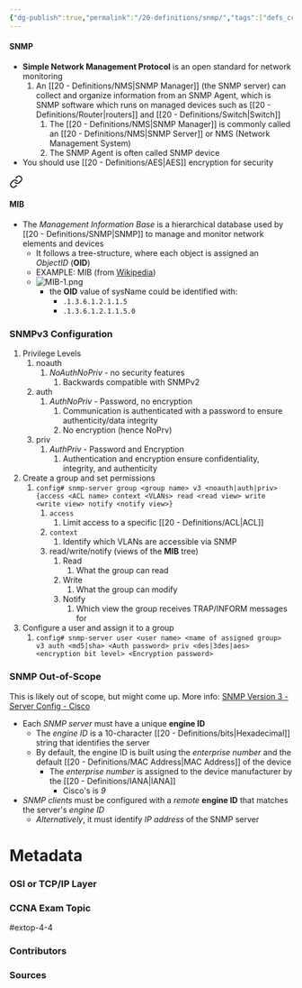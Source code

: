 ```yaml
---
{"dg-publish":true,"permalink":"/20-definitions/snmp/","tags":["defs_ccna"]}
---
```


#### SNMP
-  **Simple Network Management Protocol** is an open standard for network monitoring 
	1. An [[20 - Definitions/NMS\|SNMP Manager]] (the SNMP server) can collect and organize information from an SNMP Agent, which is SNMP software which runs on managed devices such as [[20 - Definitions/Router\|routers]] and [[20 - Definitions/Switch\|Switch]] 
		1. The [[20 - Definitions/NMS\|SNMP Manager]] is commonly called an [[20 - Definitions/NMS\|SNMP Server]] or NMS (Network Management System)
		2. The SNMP Agent is often called SNMP device
- You should use [[20 - Definitions/AES\|AES]] encryption for security

<div class="transclusion internal-embed is-loaded"><a class="markdown-embed-link" href="/20-definitions/mib/#mib" aria-label="Open link"><svg xmlns="http://www.w3.org/2000/svg" width="24" height="24" viewBox="0 0 24 24" fill="none" stroke="currentColor" stroke-width="2" stroke-linecap="round" stroke-linejoin="round" class="svg-icon lucide-link"><path d="M10 13a5 5 0 0 0 7.54.54l3-3a5 5 0 0 0-7.07-7.07l-1.72 1.71"></path><path d="M14 11a5 5 0 0 0-7.54-.54l-3 3a5 5 0 0 0 7.07 7.07l1.71-1.71"></path></svg></a><div class="markdown-embed">



#### MIB
- The *Management Information Base* is a hierarchical database used by [[20 - Definitions/SNMP\|SNMP]] to manage and monitor network elements and devices
	- It follows a tree-structure, where each object is assigned an *ObjectID* (**OID**)
	- EXAMPLE: MIB (from [Wikipedia](https://en.wikipedia.org/wiki/Management_information_base#Example))
	- ![MIB-1.png](/img/user/CCNA/Attachments/MIB-1.png)
		- the **OID** value of sysName could be identified with:
			- `.1.3.6.1.2.1.1.5`
			- `.1.3.6.1.2.1.1.5.0`




</div></div>


### SNMPv3 Configuration
1. Privilege Levels
	1. noauth
		1. *NoAuthNoPriv* - no security features
			1. Backwards compatible with SNMPv2
	2. auth
		1. *AuthNoPriv* - Password, no encryption
			1. Communication is authenticated with a password to ensure authenticity/data integrity
			2. No encryption (hence NoPrv)
	3. priv
		1. *AuthPriv* - Password and Encryption
			1. Authentication and encryption ensure confidentiality, integrity, and authenticity
2. Create a group and set permissions
	1. `config# snmp-server group <group name> v3 <noauth|auth|priv> {access <ACL name> context <VLANs> read <read view> write <write view> notify <notify view>}`
		1. `access`
			1. Limit access to a specific [[20 - Definitions/ACL\|ACL]]
		2. `context`
			1. Identify which VLANs are accessible via SNMP
		3. read/write/notify (views of the **MIB** tree)
			1. Read
				1. What the group can read 
			2. Write
				1. What the group can modify
			3. Notify
				1. Which view the group receives TRAP/INFORM messages for
3. Configure a user and assign it to a group
	1. `config# snmp-server user <user name> <name of assigned group> v3 auth <md5|sha> <Auth password> priv <des|3des|aes> <encryption bit level> <Encryption password>`

### SNMP Out-of-Scope
This is likely out of scope, but might come up. More info: [SNMP Version 3 - Server Config - Cisco](https://www.cisco.com/c/en/us/td/docs/ios-xml/ios/snmp/configuration/xe-3se/3850/snmp-xe-3se-3850-book/nm-snmp-snmpv3.html#GUID-1CC99199-5205-4099-BE12-06B9A9C202E2)
- Each *SNMP server* must have a unique **engine ID**
	- The *engine ID* is a 10-character [[20 - Definitions/bits\|Hexadecimal]] string that identifies the server
	- By default, the engine ID is built using the *enterprise number* and the default [[20 - Definitions/MAC Address\|MAC Address]] of the device
		- The *enterprise number* is assigned to the device manufacturer by the [[20 - Definitions/IANA\|IANA]]
			- Cisco's is *9*
- *SNMP clients* must be configured with a *remote* **engine ID** that matches the server's *engine ID*
	- *Alternatively*, it must identify *IP address* of the SNMP server

# Metadata
### OSI or TCP/IP Layer

### CCNA Exam Topic
#extop-4-4
### Contributors

### Sources
